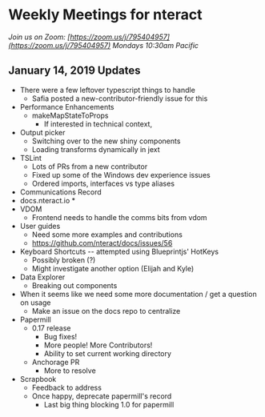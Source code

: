 # Weekly Meetings for nteract

_Join us on Zoom: [https://zoom.us/j/795404957](https://zoom.us/j/795404957) Mondays 10:30am Pacific_

## January 14, 2019 Updates

- There were a few leftover typescript things to handle
  - Safia posted a new-contributor-friendly issue for this
- Performance Enhancements
  - makeMapStateToProps
    - If interested in technical context,
- Output picker
  - Switching over to the new shiny components
  - Loading transforms dynamically in jext
- TSLint
  - Lots of PRs from a new contributor
  - Fixed up some of the Windows dev experience issues
  - Ordered imports, interfaces vs type aliases
- Communications Record
- docs.nteract.io \*
- VDOM
  - Frontend needs to handle the comms bits from vdom
- User guides
  - Need some more examples and contributions
  - https://github.com/nteract/docs/issues/56
- Keyboard Shortcuts -- attempted using Blueprintjs' HotKeys
  - Possibly broken (?)
  - Might investigate another option (Elijah and Kyle)
- Data Explorer
  - Breaking out components
- When it seems like we need some more documentation / get a question on usage
  - Make an issue on the docs repo to centralize
- Papermill
  - 0.17 release
    - Bug fixes!
    - More people! More Contributors!
    - Ability to set current working directory
  - Anchorage PR
    - More to resolve
- Scrapbook
  - Feedback to address
  - Once happy, deprecate papermill's record
    - Last big thing blocking 1.0 for papermill
